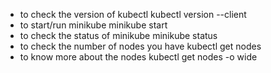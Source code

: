 - to check the version of kubectl
kubectl version --client
- to start/run minikube
minikube start
- to check the status of minikube
minikube status
- to check the number of nodes you have
kubectl get nodes
- to know more about the nodes
kubectl get nodes -o wide
